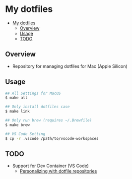 # My dotfiles
- [My dotfiles](#my-dotfiles)
  - [Overview](#overview)
  - [Usage](#usage)
  - [TODO](#todo)

## Overview

- Repository for managing dotfiles for Mac (Apple Silicon)

## Usage

```sh
## All Settings for MacOS
$ make all

## Only install dotfiles case
$ make link

## Only run brew (requires ~/.Brewfile)
$ make brew

## VS Code Setting
$ cp -r .vscode /path/to/vscode-workspaces
```

## TODO

- Support for Dev Container (VS Code)
  - [Personalizing with dotfile repositories](https://code.visualstudio.com/docs/devcontainers/containers#_personalizing-with-dotfile-repositories)
